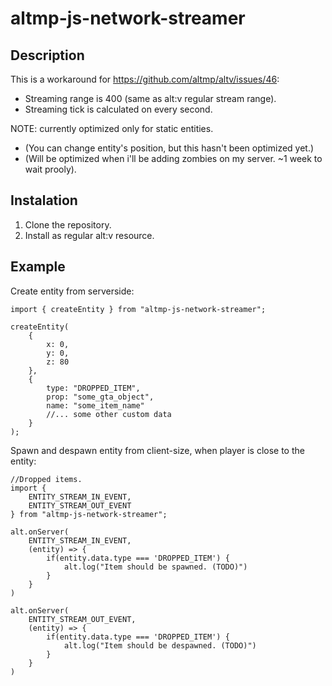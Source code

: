 # altmp-js-network-streamer

## Description

This is a workaround for https://github.com/altmp/altv/issues/46:

* Streaming range is 400 (same as alt:v regular stream range).
* Streaming tick is calculated on every second.

NOTE: currently optimized only for static entities. 

* (You can change entity's position, but this hasn't been optimized yet.)
* (Will be optimized when i'll be adding zombies on my server. ~1 week to wait prooly).

## Instalation

1. Clone the repository.
2. Install as regular alt:v resource.

## Example

Create entity from serverside:

```
import { createEntity } from "altmp-js-network-streamer";
    
createEntity(
    {
        x: 0,
        y: 0,
        z: 80
    },
    {
        type: "DROPPED_ITEM",
        prop: "some_gta_object",
        name: "some_item_name"
        //... some other custom data
    }
);
```

Spawn and despawn entity from client-size, when player is close to the entity:

```
//Dropped items.
import {
    ENTITY_STREAM_IN_EVENT, 
    ENTITY_STREAM_OUT_EVENT
} from "altmp-js-network-streamer";

alt.onServer(
    ENTITY_STREAM_IN_EVENT,
    (entity) => {
        if(entity.data.type === 'DROPPED_ITEM') {
            alt.log("Item should be spawned. (TODO)")
        }
    }
)

alt.onServer(
    ENTITY_STREAM_OUT_EVENT,
    (entity) => {
        if(entity.data.type === 'DROPPED_ITEM') {
            alt.log("Item should be despawned. (TODO)")
        }
    }
)
```

